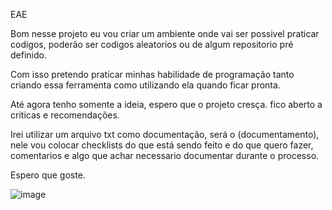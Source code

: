EAE

Bom nesse projeto eu vou criar um ambiente onde vai ser possivel praticar codigos, poderão ser codigos aleatorios ou de algum repositorio pré definido. 


Com isso pretendo praticar minhas habilidade de programação tanto criando essa ferramenta como utilizando ela quando ficar pronta. 

Até agora tenho somente a ideia, espero que o projeto cresça. fico aberto a criticas e recomendações. 


Irei utilizar um arquivo txt como documentação, será o (documentamento), nele vou colocar checklists do que está sendo feito e do que quero fazer, comentarios e algo que achar necessario documentar durante o processo. 

Espero que goste.


![image](https://user-images.githubusercontent.com/81948235/233755432-608fb8f2-a8a1-445e-a402-8586c466f640.png)

